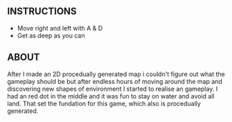 ## INSTRUCTIONS
- Move right and left with A & D
- Get as deep as you can

## ABOUT
After I made an 2D procedually generated map i couldn't figure out what the gameplay should be but after endless hours of moving around the map and discovering new shapes of environment I started to realise an gameplay. I had an red dot in the middle and it was fun to stay on water and avoid all land. That set the fundation for this game, which also is procedually generated.
